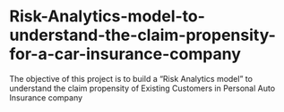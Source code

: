 # Risk-Analytics-model-to-understand-the-claim-propensity-for-a-car-insurance-company
The objective of this project is to build a “Risk Analytics model” to understand the claim propensity of Existing Customers in Personal Auto Insurance company
